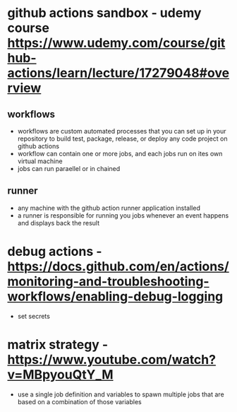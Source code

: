 # github actions sandbox - udemy course https://www.udemy.com/course/github-actions/learn/lecture/17279048#overview 

## workflows 
- workflows are custom automated processes that you can set up in your repository to build test, package, release, or deploy any code project on github actions 
- workflow can contain one or more jobs, and each jobs run on ites own virtual machine 
- jobs can run paraellel or in chained

## runner 
- any machine with the github action runner application installed 
- a runner is responsible for running you jobs whenever an event happens and displays back the result 

# debug actions - https://docs.github.com/en/actions/monitoring-and-troubleshooting-workflows/enabling-debug-logging
- set secrets 

# matrix strategy - https://www.youtube.com/watch?v=MBpyouQtY_M
- use a single job definition and variables to spawn multiple jobs that are based on a combination of those variables 
